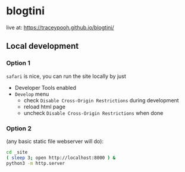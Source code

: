 # blogtini

live at:  https://traceypooh.github.io/blogtini/


## Local development
### Option 1
`safari` is nice, you can run the site locally by just
- Developer Tools enabled
- `Develop` menu
  - check `Disable Cross-Origin Restrictions` during development
  - reload html page
  - uncheck `Disable Cross-Origin Restrictions` when done

### Option 2
(any basic static file webserver will do):
```bash
cd _site
( sleep 3; open http://localhost:8000 ) &
python3 -m http.server
```
